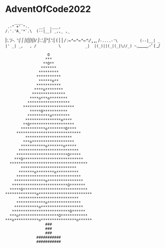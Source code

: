 # AdventOfCode2022

        ____
     .-" +' "-.    __,  ,___,
    /.'.'A_'*`.\  (--|__| _,,_ ,_
   |:.*'/\-\. ':|   _|  |(_||_)|_)\/
   |:.'.||"|.'*:|  (        |  | _/
    \:~^~^~^~^:/          __,  ,___,
     /`-....-'\          (--|__| _ |' _| _,   ,
    /          \           _|  |(_)||(_|(_|\//_)
    `-.,____,.-'          (               _/

                                                 
                       O                         
                      ***                        
                     **O**                       
                    *******                      
                   *********                     
                  ***********                   
                   ******o**                     
                  ***********                    
                 ****o********                   
                ***************                  
               ****o***o********                 
              *******************                
            ***********************              
               *****O***********                 
              **********o********                
             ****************o****               
            **O********************              
           ***********o********O****             
         *****************************           
             *********************               
            ***o*******************              
           ***********o*******o*****             
          ***************************            
         ***********************O*****           
        ***O***************************          
      ***********************************        
           *************************             
          *******o********o**********            
         *****************************           
        **************o****************          
       *************************O*******         
      *****O*****************************        
    **************o************************      
          ***************************            
         *************o***************           
        ***********o*******************          
       **************************O******         
      ***o******************O************        
    ***o***********o****************o******      
                      ###                        
                      ###                        
                      ###                        
                  ###########                    
                  ###########                    

